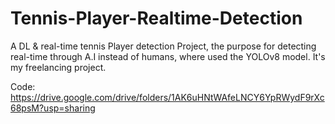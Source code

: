# Tennis-Player-Realtime-Detection
A DL & real-time tennis Player detection Project, the purpose for detecting real-time through A.I instead of humans, where used the YOLOv8 model. It's my freelancing project.

Code: https://drive.google.com/drive/folders/1AK6uHNtWAfeLNCY6YpRWydF9rXc68psM?usp=sharing


